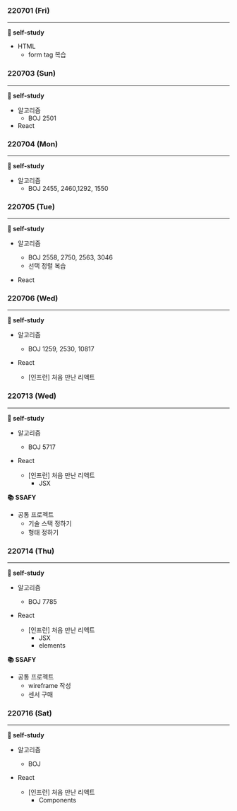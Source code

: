 ### 220701 (Fri)

---

**📒 self-study**

- HTML
  - form tag 복습



### 220703 (Sun)

---

**📒 self-study**

- 알고리즘
  - BOJ 2501
- React



### 220704 (Mon)

---

**📒 self-study**

- 알고리즘
  - BOJ 2455, 2460,1292, 1550



### 220705 (Tue)

---

**📒 self-study**

- 알고리즘
  - BOJ 2558, 2750, 2563, 3046
  - 선택 정렬 복습

- React



### 220706 (Wed)

---

**📒 self-study**

- 알고리즘
  - BOJ 1259, 2530, 10817

- React
  - [인프런] 처음 만난 리액트



### 220713 (Wed)

---

**📒 self-study**

- 알고리즘
  - BOJ 5717

- React
  - [인프런] 처음 만난 리액트
    - JSX



**📚 SSAFY**

- 공통 프로젝트
  - 기술 스택 정하기
  - 형태 정하기



### 220714 (Thu)

---

**📒 self-study**

- 알고리즘
  - BOJ 7785

- React
  - [인프런] 처음 만난 리액트
    - JSX
    - elements



**📚 SSAFY**

- 공통 프로젝트
  - wireframe 작성
  - 센서 구매



### 220716 (Sat)

---

**📒 self-study**

- 알고리즘
  - BOJ

- React
  - [인프런] 처음 만난 리액트
    - Components
